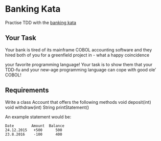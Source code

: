 # Banking Kata
Practise TDD with the [banking kata](https://kata-log.rocks/banking-kata)

## Your Task

Your bank is tired of its mainframe COBOL accounting software and they hired both of you for a greenfield project in - what a happy coincidence

your favorite programming language!
Your task is to show them that your TDD-fu and your new-age programming language can cope with good ole’ COBOL!

## Requirements

Write a class Account that offers the following methods void deposit(int) void withdraw(int) String printStatement()

An example statement would be:
```
Date        Amount  Balance
24.12.2015   +500      500
23.8.2016    -100      400
```

